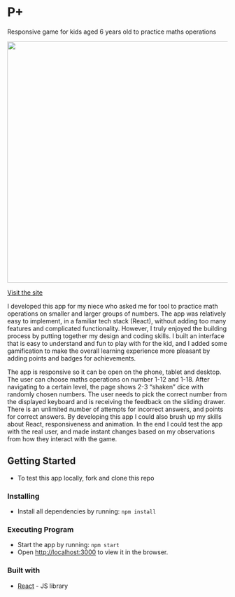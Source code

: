 # P+
Responsive game for kids aged 6 years old to practice maths operations

<img src="./P+2.gif" width="550" />

[Visit the site](http://game-for-pola.herokuapp.com/)

I developed this app for my niece who asked me for tool to practice math operations on smaller and larger groups of numbers. The app was relatively easy to implement, in a familiar tech stack (React), without adding too many features and complicated functionality. However, I truly enjoyed the building process by putting together my design and coding skills. I built an interface that is easy to understand and fun to play with for the kid, and I added some gamification to make the overall learning experience more pleasant by adding points and badges for achievements.

The app is responsive so it can be open on the phone, tablet and desktop. The user can choose maths operations on number 1-12 and 1-18. After navigating to a certain level, the page shows 2-3 “shaken” dice with randomly chosen numbers. The user needs to pick the correct number from the displayed keyboard and is receiving the feedback on the sliding drawer. There is an unlimited number of attempts for incorrect answers, and points for correct answers. By developing this app I could also brush up my skills about React, responsiveness and animation. In the end I could test the app with the real user, and made instant changes based on my observations from how they interact with the game. 

## Getting Started
- To test this app locally, fork and clone this repo 

### Installing
- Install all dependencies by running: `npm install`

### Executing Program
- Start the app by running: `npm start`  
- Open [http://localhost:3000](http://localhost:3000) to view it in the browser.

### Built with

- [React](https://reactjs.org/) - JS library




